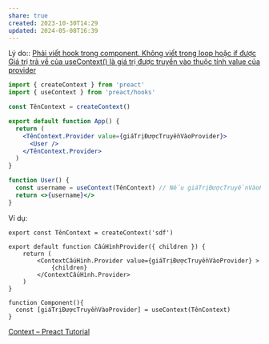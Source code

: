 ```yaml
---
share: true
created: 2023-10-30T14:29
updated: 2024-05-08T16:39
---
```

Lý do:: [Phải viết hook trong component. Không viết trong loop hoặc if được](../Hook/Ph%E1%BA%A3i%20vi%E1%BA%BFt%20hook%20trong%20component.%20Kh%C3%B4ng%20vi%E1%BA%BFt%20trong%20loop%20ho%E1%BA%B7c%20if%20%C4%91%C6%B0%E1%BB%A3c.md)
[Giá trị trả về của useContext() là giá trị được truyền vào thuộc tính value của provider](./Gi%C3%A1%20tr%E1%BB%8B%20tr%E1%BA%A3%20v%E1%BB%81%20c%E1%BB%A7a%20useContext()%20l%C3%A0%20gi%C3%A1%20tr%E1%BB%8B%20%C4%91%C6%B0%E1%BB%A3c%20truy%E1%BB%81n%20v%C3%A0o%20thu%E1%BB%99c%20t%C3%ADnh%20value%20c%E1%BB%A7a%20provider.md)
```jsx
import { createContext } from 'preact'
import { useContext } from 'preact/hooks'

const TênContext = createContext()

export default function App() {
  return (
    <TênContext.Provider value={giáTrịĐượcTruyềnVàoProvider}>
	  <User />
    </TênContext.Provider>
  )
}

function User() {
  const username = useContext(TênContext) // Nếu giáTrịĐượcTruyềnVàoProvider = 'Bob' thì username = 'Bob'
  return <>{username}</>
}
```

Ví dụ:
```tsx
export const TênContext = createContext('sdf') 

export default function CấuHìnhProvider({ children }) {
    return (
        <ContextCấuHình.Provider value={giáTrịĐượcTruyềnVàoProvider} >
            {children} 
        </ContextCấuHình.Provider>
    )
} 

function Component(){
  const [giáTrịĐượcTruyềnVàoProvider] = useContext(TênContext)
} 
```
[Context – Preact Tutorial](https://preactjs.com/tutorial/06-context/)